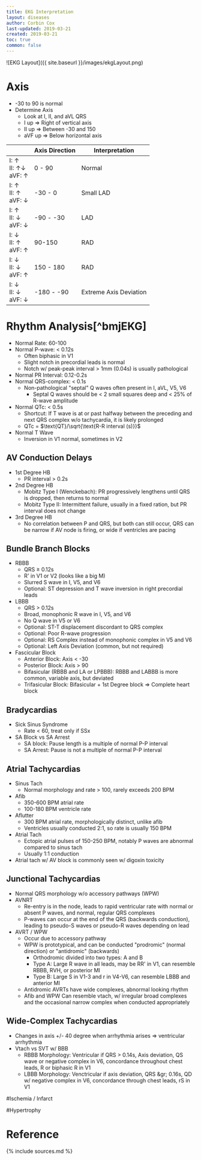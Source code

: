 ```yaml
---
title: EKG Interpretation
layout: diseases
author: Corbin Cox
last-updated: 2019-03-21
created: 2019-03-21
toc: true
common: false
---
```


![EKG Layout]({{ site.baseurl }}/images/ekgLayout.png)

# Axis

* -30 to 90 is normal
* Determine Axis
  * Look at I, II, and aVL QRS
  * I up &rArr; Right of vertical axis
  * II up &rArr; Between -30 and 150
  * aVF up &rArr; Below horizontal axis

|                                                   | Axis Direction | Interpretation         |
| ------------------------------------------------- | -------------- | ---------------------- |
| I: &uarr; <br />II: &uarr;&darr;<br />aVF: &uarr; | 0 - 90         | Normal                 |
| I: &uarr; <br />II: &uarr;<br />aVF: &darr;       | -30 - 0        | Small LAD              |
| I: &uarr; <br />II: &darr;<br />aVF: &darr;       | -90 - -30      | LAD                    |
| I: &darr; <br />II: &uarr;<br />aVF: &uarr;       | 90-150         | RAD                    |
| I: &darr; <br />II: &darr;<br />aVF: &uarr;       | 150 - 180      | RAD                    |
| I: &darr; <br />II: &darr;<br />aVF: &darr;       | -180 - -90     | Extreme Axis Deviation |

# Rhythm Analysis[^bmjEKG]

* Normal Rate: 60-100
* Normal P-wave: &lt; 0.12s
  * Often biphasic in V1
  * Slight notch in precordial leads is normal
  * Notch w/ peak-peak interval &gt; 1mm (0.04s) is usually pathological
* Normal PR Interval: 0.12-0.2s
* Normal QRS-complex: &lt; 0.1s
  * Non-pathological "septal" Q waves often present in I, aVL, V5, V6
    * Septal Q waves should be &lt; 2 small squares deep and &lt; 25% of R-wave amplitude
* Normal QTc: &lt; 0.5s
  * Shortcut: If T wave is at or past halfway between the preceding and next QRS complex w/o tachycardia, it is likely prolonged
  * QTc = $\text{QT}/\sqrt{\text{R-R interval (s)}}$
* Normal T Wave
  * Inversion in V1 normal, sometimes in V2

## AV Conduction Delays

* 1st Degree HB
  * PR interval &gt; 0.2s
* 2nd Degree HB
  * Mobitz Type I (Wenckebach): PR progressively lengthens until QRS is dropped, then returns to normal
  * Mobitz Type II: Intermittent failure, usually in a fixed ration, but PR interval does not change
* 3rd Degree HB
  * No correlation between P and QRS, but both can still occur, QRS can be narrow if AV node is firing, or wide if ventricles are pacing

## Bundle Branch Blocks

* RBBB
  * QRS &ge; 0.12s
  * R' in V1 or V2 (looks like a big M)
  * Slurred S wave in I, V5, and V6
  * Optional: ST depression and T wave inversion in right precordial leads
* LBBB
  * QRS &gt; 0.12s
  * Broad, monophonic R wave in I, V5, and V6
  * No Q wave in V5 or V6
  * Optional: ST-T displacement discordant to QRS complex
  * Optional: Poor R-wave progression
  * Optional: RS Complex instead of monophonic complex in V5 and V6
  * Optional: Left Axis Deviation (common, but not required)
* Fascicular Block
  * Anterior Block: Axis &lt; -30
  * Posterior Block: Axis &gt; 90
  * Bifasicular (RBBB and LA or LPBBB): RBBB and LABBB is more common, variable axis, but deviated
  * Trifasicular Block: Bifasicular + 1st Degree block => Complete heart block

## Bradycardias

* Sick Sinus Syndrome
  * Rate &lt; 60, treat only if SSx
* SA Block vs SA Arrest
  * SA block: Pause length is a multiple of normal P-P interval
  * SA Arrest: Pause is not a multiple of normal P-P interval

## Atrial Tachycardias

* Sinus Tach
  * Normal morphology and rate &gt; 100, rarely exceeds 200 BPM
* Afib
  * 350-600 BPM atrial rate
  * 100-180 BPM ventricle rate
* Aflutter
  * 300 BPM atrial rate, morphologically distinct, unlike afib
  * Ventricles usually conducted 2:1, so rate is usually 150 BPM
* Atrial Tach
  * Ectopic atrial pulses of 150-250 BPM, notably P waves are abnormal compared to sinus tach
  * Usually 1:1 conduction
* Atrial tach w/ AV block is commonly seen w/ digoxin toxicity

## Junctional Tachycardias

* Normal QRS morphology w/o accessory pathways (WPW)
* AVNRT
  * Re-entry is in the node, leads to rapid ventricular rate with normal or absent P waves, and normal, regular QRS complexes
  * P-waves can occur at the end of the QRS (backwards conduction), leading to pseudo-S waves or pseudo-R waves depending on lead
* AVRT / WPW
  * Occur due to accessory pathway
  * WPW is prototypical, and can be conducted "prodromic" (normal direction) or "antidromic" (backwards)
    * Orthodromic divided into two types: A and B
    * Type A: Large R wave in all leads, may be RR' in V1, can resemble RBBB, RVH, or posterior MI
    * Type B: Large S in V1-3 and r in V4-V6, can resemble LBBB and anterior MI
  * Antidromic AVRTs have wide complexes, abnormal looking rhythm
  * Afib and WPW Can resemble vtach, w/ irregular broad complexes and the occasional narrow complex when conducted appropriately

## Wide-Complex Tachycardias

* Changes in axis +/- 40 degree when arrhythmia arises &rArr; ventricular arrhythmia
* Vtach vs SVT w/ BBB
  * RBBB Morphology: Ventricular if QRS &gt; 0.14s, Axis deviation, QS wave or negative complex in V6, concordance throughout chest leads, R or biphasic R in V1
  * LBBB Morphology: Venctricular if axis deviation, QRS &gr; 0.16s, QD w/ negative complex in V6, concordance through chest leads, rS in V1

#Ischemia / Infarct

#Hypertrophy

# Reference

{% include sources.md %}